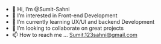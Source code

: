 - 👋 Hi, I’m @Sumit-Sahni
- 👀 I’m interested in Front-end Development
- 🌱 I’m currently learning UX/UI and backend Development
- 💞️ I’m looking to collaborate on great projects
- 📫 How to reach me ... Sumit.123sahni@gmail.com

<!---
Sumit-Sahni/Sumit-Sahni is a ✨ special ✨ repository because its `README.md` (this file) appears on your GitHub profile.
You can click the Preview link to take a look at your changes.
--->
